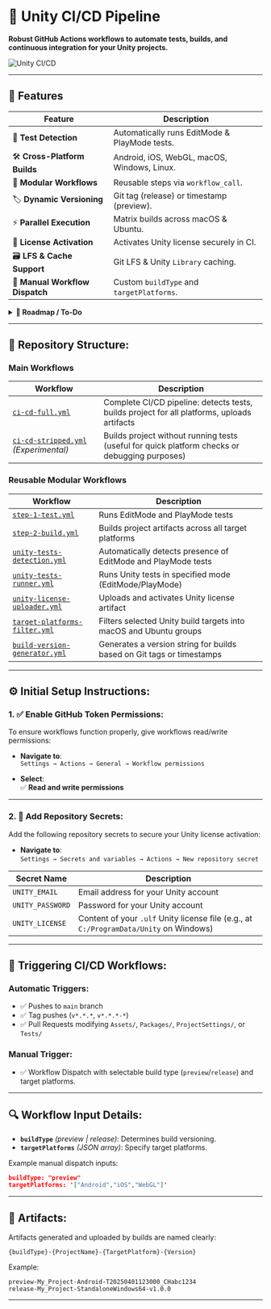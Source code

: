 # 🚀 Unity CI/CD Pipeline

**Robust GitHub Actions workflows to automate tests, builds, and continuous integration for your Unity projects.**

![Unity CI/CD](https://github.com/Avalin/CI-CD-Unity-Test-Project/actions/workflows/ci-cd-full.yml/badge.svg)

---

## 📌 Features

| Feature                        | Description |
|-------------------------------|-------------|
| 🧪 **Test Detection**          | Automatically runs EditMode & PlayMode tests. |
| 🛠️ **Cross-Platform Builds**   | Android, iOS, WebGL, macOS, Windows, Linux. |
| 🧩 **Modular Workflows**       | Reusable steps via `workflow_call`. |
| 🏷️ **Dynamic Versioning**      | Git tag (release) or timestamp (preview). |
| ⚡ **Parallel Execution**      | Matrix builds across macOS & Ubuntu. |
| 🔐 **License Activation**      | Activates Unity license securely in CI. |
| 🗃️ **LFS & Cache Support**     | Git LFS & Unity `Library` caching. |
| 🧭 **Manual Workflow Dispatch**| Custom `buildType` and `targetPlatforms`. |

<details>
  <summary><strong>🧪 Roadmap / To-Do</strong></summary>

<br>

| Feature                        | Description |
|-------------------------------|-------------|
| 🧪 Test Summary Comments       | PR comment with test results using `github-script`. |
| 📦 GitHub Release Deployment   | Auto-attach builds on tag push. |
| 📣 CI Notifications            | Optional Slack/Discord webhooks. |
| 🧼 Code Formatting             | Run `dotnet format`, `csharpier`, etc. |
| 📊 Test Coverage               | Coverage reporting via Codecov or others. |
| 🔍 Pre-merge Linting           | Static analysis during PRs. |
| 🚀 Performance Tests           | Support Unity Performance API. |
| 🤖 Smoke Testing               | Basic gameplay/UI sanity checks. |

</details>


---

## 📂 Repository Structure:

### Main Workflows
| Workflow                                  | Description                                     |
|-------------------------------------------|-------------------------------------------------|
| [`ci-cd-full.yml`](./.github/workflows/ci-cd-full.yml) | Complete CI/CD pipeline: detects tests, builds project for all platforms, uploads artifacts |
| [`ci-cd-stripped.yml`](./.github/workflows/ci-cd-stripped.yml) *(Experimental)* | Builds project without running tests (useful for quick platform checks or debugging purposes) |

### Reusable Modular Workflows
| Workflow | Description |
|----------|-------------|
| [`step-1-test.yml`](./.github/workflows/step-1-test.yml) | Runs EditMode and PlayMode tests |
| [`step-2-build.yml`](./.github/workflows/step-2-build.yml) | Builds project artifacts across all target platforms |
| [`unity-tests-detection.yml`](./.github/workflows/unity-tests-detection.yml) | Automatically detects presence of EditMode and PlayMode tests |
| [`unity-tests-runner.yml`](./.github/workflows/unity-tests-runner.yml) | Runs Unity tests in specified mode (EditMode/PlayMode) |
| [`unity-license-uploader.yml`](./.github/workflows/unity-license-uploader.yml) | Uploads and activates Unity license artifact |
| [`target-platforms-filter.yml`](./.github/workflows/target-platforms-filter.yml) | Filters selected Unity build targets into macOS and Ubuntu groups |
| [`build-version-generator.yml`](./.github/workflows/build-version-generator.yml) | Generates a version string for builds based on Git tags or timestamps |

---

## ⚙️ Initial Setup Instructions:

### 1. ✅ Enable GitHub Token Permissions:

To ensure workflows function properly, give workflows read/write permissions:

- **Navigate to**:  
  `Settings → Actions → General → Workflow permissions`

- **Select**:  
  ✅ **Read and write permissions**

---

### 2. 🔐 Add Repository Secrets:

Add the following repository secrets to secure your Unity license activation:

- **Navigate to**:  
  `Settings → Secrets and variables → Actions → New repository secret`

| Secret Name      | Description                                                |
|------------------|------------------------------------------------------------|
| `UNITY_EMAIL`    | Email address for your Unity account                       |
| `UNITY_PASSWORD` | Password for your Unity account                            |
| `UNITY_LICENSE`  | Content of your `.ulf` Unity license file (e.g., at `C:/ProgramData/Unity` on Windows) |

---

## 🚦 Triggering CI/CD Workflows:

### Automatic Triggers:
- ✅ Pushes to `main` branch
- ✅ Tag pushes (`v*.*.*`, `v*.*.*-*`)
- ✅ Pull Requests modifying `Assets/`, `Packages/`, `ProjectSettings/`, or `Tests/`

### Manual Trigger:
- ✅ Workflow Dispatch with selectable build type (`preview`/`release`) and target platforms.

---

## 🔍 Workflow Input Details:

- **`buildType`** *(preview | release)*: Determines build versioning.
- **`targetPlatforms`** *(JSON array)*: Specify target platforms.

Example manual dispatch inputs:

```json
buildType: "preview"
targetPlatforms: '["Android","iOS","WebGL"]'
```

---

## 🧩 Artifacts:

Artifacts generated and uploaded by builds are named clearly:

```
{buildType}-{ProjectName}-{TargetPlatform}-{Version}
```

Example:

```
preview-My_Project-Android-T20250401123000_CHabc1234
release-My_Project-StandaloneWindows64-v1.0.0
```

---
